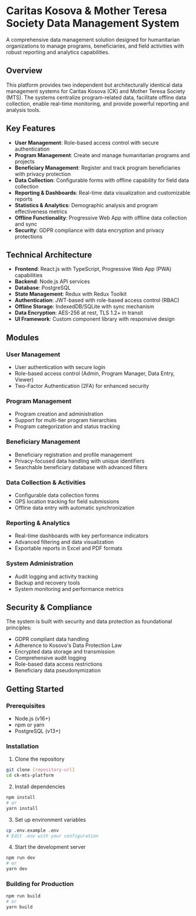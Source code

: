 # Caritas Kosova & Mother Teresa Society Data Management System

A comprehensive data management solution designed for humanitarian organizations to manage programs, beneficiaries, and field activities with robust reporting and analytics capabilities.

## Overview

This platform provides two independent but architecturally identical data management systems for Caritas Kosova (CK) and Mother Teresa Society (MTS). The systems centralize program-related data, facilitate offline data collection, enable real-time monitoring, and provide powerful reporting and analysis tools.

## Key Features

- **User Management**: Role-based access control with secure authentication
- **Program Management**: Create and manage humanitarian programs and projects
- **Beneficiary Management**: Register and track program beneficiaries with privacy protection
- **Data Collection**: Configurable forms with offline capability for field data collection
- **Reporting & Dashboards**: Real-time data visualization and customizable reports
- **Statistics & Analytics**: Demographic analysis and program effectiveness metrics
- **Offline Functionality**: Progressive Web App with offline data collection and sync
- **Security**: GDPR compliance with data encryption and privacy protections

## Technical Architecture

- **Frontend**: React.js with TypeScript, Progressive Web App (PWA) capabilities
- **Backend**: Node.js API services
- **Database**: PostgreSQL
- **State Management**: Redux with Redux Toolkit
- **Authentication**: JWT-based with role-based access control (RBAC)
- **Offline Storage**: IndexedDB/SQLite with sync mechanism
- **Data Encryption**: AES-256 at rest, TLS 1.2+ in transit
- **UI Framework**: Custom component library with responsive design

## Modules

### User Management
- User authentication with secure login
- Role-based access control (Admin, Program Manager, Data Entry, Viewer)
- Two-Factor Authentication (2FA) for enhanced security

### Program Management
- Program creation and administration
- Support for multi-tier program hierarchies
- Program categorization and status tracking

### Beneficiary Management
- Beneficiary registration and profile management
- Privacy-focused data handling with unique identifiers
- Searchable beneficiary database with advanced filters

### Data Collection & Activities
- Configurable data collection forms
- GPS location tracking for field submissions
- Offline data entry with automatic synchronization

### Reporting & Analytics
- Real-time dashboards with key performance indicators
- Advanced filtering and data visualization
- Exportable reports in Excel and PDF formats

### System Administration
- Audit logging and activity tracking
- Backup and recovery tools
- System monitoring and performance metrics

## Security & Compliance

The system is built with security and data protection as foundational principles:

- GDPR compliant data handling
- Adherence to Kosovo's Data Protection Law
- Encrypted data storage and transmission
- Comprehensive audit logging
- Role-based data access restrictions
- Beneficiary data pseudonymization

## Getting Started

### Prerequisites
- Node.js (v16+)
- npm or yarn
- PostgreSQL (v13+)

### Installation

1. Clone the repository
```bash
git clone [repository-url]
cd ck-mts-platform
```

2. Install dependencies
```bash
npm install
# or
yarn install
```

3. Set up environment variables
```bash
cp .env.example .env
# Edit .env with your configuration
```

4. Start the development server
```bash
npm run dev
# or
yarn dev
```

### Building for Production

```bash
npm run build
# or
yarn build
```
